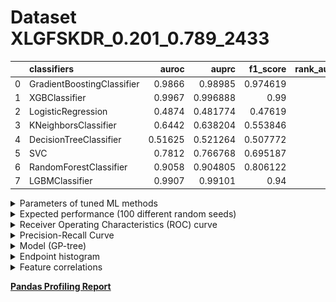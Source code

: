 # Dataset XLGFSKDR_0.201_0.789_2433

|    | classifiers                |   auroc |    auprc |   f1_score |   rank_auroc |   rank_auprc |   rank_f1 |
|---:|:---------------------------|--------:|---------:|-----------:|-------------:|-------------:|----------:|
|  0 | GradientBoostingClassifier | 0.9866  | 0.98985  |   0.974619 |            3 |            3 |         2 |
|  1 | XGBClassifier              | 0.9967  | 0.996888 |   0.99     |            1 |            1 |         1 |
|  2 | LogisticRegression         | 0.4874  | 0.481774 |   0.47619  |            8 |            8 |         8 |
|  3 | KNeighborsClassifier       | 0.6442  | 0.638204 |   0.553846 |            6 |            6 |         6 |
|  4 | DecisionTreeClassifier     | 0.51625 | 0.521264 |   0.507772 |            7 |            7 |         7 |
|  5 | SVC                        | 0.7812  | 0.766768 |   0.695187 |            5 |            5 |         5 |
|  6 | RandomForestClassifier     | 0.9058  | 0.904805 |   0.806122 |            4 |            4 |         4 |
|  7 | LGBMClassifier             | 0.9907  | 0.99101  |   0.94     |            2 |            2 |         3 |


<details>
<summary>Parameters of tuned ML methods</summary>


```
GradientBoostingClassifier(ccp_alpha=0.0, criterion='friedman_mse', init=None,
                           learning_rate=0.17875008188577252, loss='deviance',
                           max_depth=6, max_features=None, max_leaf_nodes=None,
                           min_impurity_decrease=0.0, min_impurity_split=None,
                           min_samples_leaf=1, min_samples_split=2,
                           min_weight_fraction_leaf=0.0, n_estimators=100,
                           n_iter_no_change=19, presort='deprecated',
                           random_state=2433, subsample=1.0, tol=1e-07,
                           validation_fraction=0.01, verbose=0,
                           warm_start=False)
XGBClassifier(alpha=0.10214320388518014, base_score=0.5, booster='gbtree',
              colsample_bylevel=1, colsample_bynode=1, colsample_bytree=1,
              eta=0.6860855200494502, eval_metric='logloss', gamma=0.1,
              gpu_id=-1, importance_type='gain', interaction_constraints=None,
              learning_rate=0.686085522, max_delta_step=0, max_depth=7,
              min_child_weight=1, missing=nan, monotone_constraints=None,
              n_estimators=53, n_jobs=0, num_parallel_tree=1,
              objective='binary:logistic', random_state=2433,
              reg_alpha=0.102143206, reg_lambda=96.79166393539603,
              scale_pos_weight=1, subsample=1, tree_method=None,
              validate_parameters=False, verbosity=None)
LogisticRegression(C=0.00034349714031263093, class_weight=None, dual=False,
                   fit_intercept=True, intercept_scaling=1, l1_ratio=None,
                   max_iter=100, multi_class='auto', n_jobs=None, penalty='l2',
                   random_state=2433, solver='lbfgs', tol=0.0001, verbose=0,
                   warm_start=False)
KNeighborsClassifier(algorithm='auto', leaf_size=30, metric='euclidean',
                     metric_params=None, n_jobs=None, n_neighbors=8, p=3,
                     weights='distance')
DecisionTreeClassifier(ccp_alpha=0.0, class_weight=None, criterion='entropy',
                       max_depth=8, max_features='auto', max_leaf_nodes=None,
                       min_impurity_decrease=0.0, min_impurity_split=None,
                       min_samples_leaf=17, min_samples_split=5,
                       min_weight_fraction_leaf=0.0, presort='deprecated',
                       random_state=2433, splitter='best')
SVC(C=57.32793214900961, break_ties=False, cache_size=200,
    class_weight='balanced', coef0=2.1, decision_function_shape='ovr', degree=3,
    gamma='scale', kernel='poly', max_iter=-1, probability=True,
    random_state=2433, shrinking=True, tol=4.7603309155310765e-05,
    verbose=False)
RandomForestClassifier(bootstrap=True, ccp_alpha=0.0, class_weight=None,
                       criterion='gini', max_depth=10, max_features=None,
                       max_leaf_nodes=None, max_samples=None,
                       min_impurity_decrease=0.0, min_impurity_split=None,
                       min_samples_leaf=4, min_samples_split=7,
                       min_weight_fraction_leaf=0.0, n_estimators=59,
                       n_jobs=None, oob_score=False, random_state=2433,
                       verbose=0, warm_start=False)
LGBMClassifier(boosting_type='gbdt', class_weight=None, colsample_bytree=1.0,
               importance_type='split', learning_rate=0.1, max_depth=9,
               metric='binary_logloss', min_child_samples=20,
               min_child_weight=0.001, min_split_gain=0.0, n_estimators=95,
               n_jobs=-1, num_leaves=127, objective='binary', random_state=2433,
               reg_alpha=0.0, reg_lambda=0.0, silent=True, subsample=1.0,
               subsample_for_bin=200000, subsample_freq=0)
```

</details>

<details>
<summary>Expected performance (100 different random seeds)</summary>
<img src='XLGFSKDR_0.201_0.789_2433-box.svg' width=40% />
</details>

<details>
<summary>Receiver Operating Characteristics (ROC) curve</summary>
<img src='XLGFSKDR_0.201_0.789_2433-roc.svg' width=40% />
</details>

<details>
<summary>Precision-Recall Curve</summary>
<img src='XLGFSKDR_0.201_0.789_2433-prc.svg' width=40% />
</details>

<details>
<summary>Model (GP-tree)</summary>
<img src='XLGFSKDR_0.201_0.789_2433-model.svg' height=10% />
</details>

<details>
<summary>Endpoint histogram</summary>
<img src='XLGFSKDR_0.201_0.789_2433-endpoint.svg' width=40% />
</details>

<details>
<summary>Feature correlations</summary>
<img src='XLGFSKDR_0.201_0.789_2433-corr.svg' width=40% />
</details>

[**Pandas Profiling Report**](https://epistasislab.github.io/digen/profile/XLGFSKDR_0.201_0.789_2433.html)